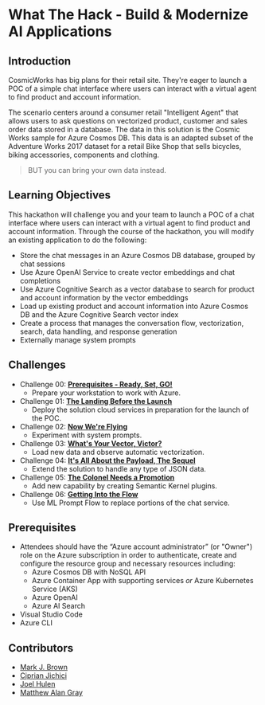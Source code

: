 # What The Hack - Build & Modernize AI Applications

## Introduction

CosmicWorks has big plans for their retail site. They're eager to launch a POC of a simple chat interface where users can interact with a virtual agent to find product and account information.

The scenario centers around a consumer retail "Intelligent Agent" that allows users to ask questions on vectorized product, customer and sales order data stored in a database. The data in this solution is the Cosmic Works sample for Azure Cosmos DB. This data is an adapted subset of the Adventure Works 2017 dataset for a retail Bike Shop that sells bicycles, biking accessories, components and clothing.

> BUT you can bring your own data instead.

## Learning Objectives

This hackathon will challenge you and your team to launch a POC of a chat interface where users can interact with a virtual agent to find product and account information. Through the course of the hackathon, you will modify an existing application to do the following:

- Store the chat messages in an Azure Cosmos DB database, grouped by chat sessions
- Use Azure OpenAI Service to create vector embeddings and chat completions
- Use Azure Cognitive Search as a vector database to search for product and account information by the vector embeddings
- Load up existing product and account information into Azure Cosmos DB and the Azure Cognitive Search vector index
- Create a process that manages the conversation flow, vectorization, search, data handling, and response generation
- Externally manage system prompts

## Challenges

- Challenge 00: **[Prerequisites - Ready, Set, GO!](Student/Challenge-00.md)**
	 - Prepare your workstation to work with Azure.
- Challenge 01: **[The Landing Before the Launch](Student/Challenge-01.md)**
	 - Deploy the solution cloud services in preparation for the launch of the POC.
- Challenge 02: **[Now We're Flying](Student/Challenge-02.md)**
	 - Experiment with system prompts.
- Challenge 03: **[What's Your Vector, Victor?](Student/Challenge-03.md)**
	 - Load new data and observe automatic vectorization.
- Challenge 04: **[It's All About the Payload, The Sequel](Student/Challenge-04.md)**
	 - Extend the solution to handle any type of JSON data.
- Challenge 05: **[The Colonel Needs a Promotion](Student/Challenge-05.md)**
	 - Add new capability by creating Semantic Kernel plugins.
- Challenge 06: **[Getting Into the Flow](Student/Challenge-06.md)**
	 - Use ML Prompt Flow to replace portions of the chat service.

## Prerequisites

- Attendees should have the “Azure account administrator” (or "Owner") role on the Azure subscription in order to authenticate, create and configure the resource group and necessary resources including:
  - Azure Cosmos DB with NoSQL API
  - Azure Container App with supporting services _or_ Azure Kubernetes Service (AKS)
  - Azure OpenAI
  - Azure AI Search
- Visual Studio Code
- Azure CLI

## Contributors

- [Mark J. Brown](https://github.com/markjbrown)
- [Ciprian Jichici](https://github.com/ciprianjichici)
- [Joel Hulen](https://github.com/joelhulen)
- [Matthew Alan Gray](https://github.com/hatboyzero)

